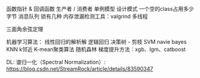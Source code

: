 函数指针 & 回调函数
生产者 / 消费者 
单例模型 设计模式
一个空的class占用多少字节
消息队列
锁有几种
内存泄漏检测工具：valgrind
多线程

三面角余弦定理

机器学习算法：
线性回归的解析解
逻辑回归
决策树 - 剪枝
SVM
navie bayes
KNN  k邻近
K-mean聚类算法
随机森林
梯度提升方法：xgb、lgm、catboost

DL:
谱归一化（Spectral Normalization）: https://blog.csdn.net/StreamRock/article/details/83590347
